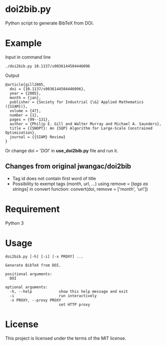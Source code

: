 # doi2bib.py
Python script to generate BibTeX from DOI.

# Example
Input in command line
```
./doi2bib.py 10.1137/s0036144504446096
```
Output
```
@article{gill2005,
  doi = {10.1137/s0036144504446096},
  year = {2005},
  month = {jan},
  publisher = {Society for Industrial {\&} Applied Mathematics ({SIAM})},
  volume = {47},
  number = {1},
  pages = {99--131},
  author = {Philip E. Gill and Walter Murray and Michael A. Saunders},
  title = {{SNOPT}: An {SQP} Algorithm for Large-Scale Constrained Optimization},
  journal = {{SIAM} Review}
}
```
Or change doi = '*DOI*' in **use_doi2bib.py** file and run it.

## Changes from original jwangac/doi2bib
- Tag id does not contain first word of title
- Possibility to exempt tags (month, url, ...) using remove = [*tags as strings*] in convert function: convert(doi, remove = ['month', 'url'])


# Requirement
Python 3

# Usage
```
doi2bib.py [-h] [-i] [-x PROXY] ...

Generate BibTeX from DOI.

positional arguments:
  DOI

optional arguments:
  -h, --help            show this help message and exit
  -i                    run interactively
  -x PROXY, --proxy PROXY
                        set HTTP proxy
```

# License
This project is licensed under the terms of the MIT license.
